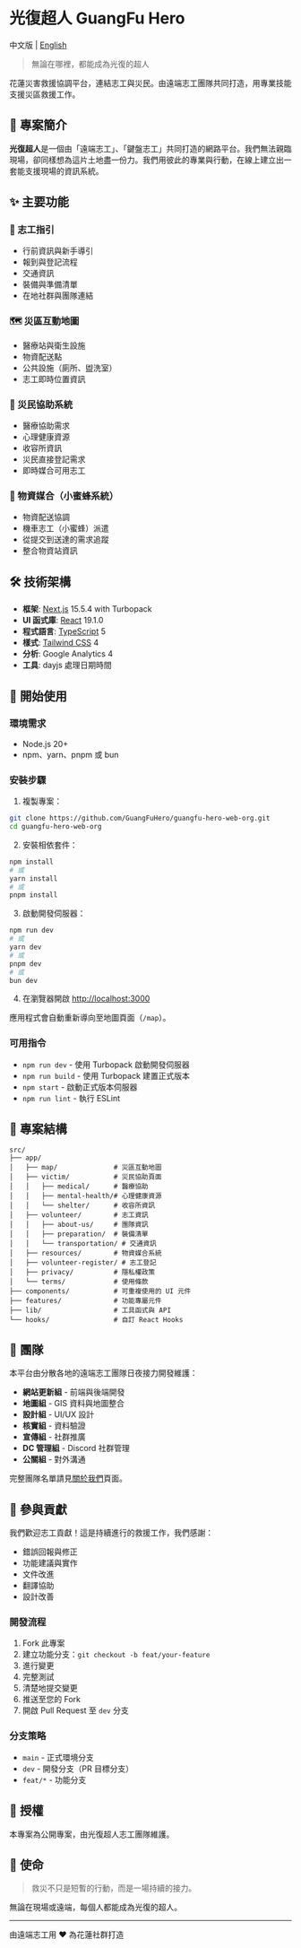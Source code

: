 # 光復超人 GuangFu Hero

中文版 | [English](./README.md)

> 無論在哪裡，都能成為光復的超人

花蓮災害救援協調平台，連結志工與災民。由遠端志工團隊共同打造，用專業技能支援災區救援工作。

## 🎯 專案簡介

**光復超人**是一個由「遠端志工」、「鍵盤志工」共同打造的網路平台。我們無法親臨現場，卻同樣想為這片土地盡一份力。我們用彼此的專業與行動，在線上建立出一套能支援現場的資訊系統。

## ✨ 主要功能

### 🧭 志工指引
- 行前資訊與新手導引
- 報到與登記流程
- 交通資訊
- 裝備與準備清單
- 在地社群與團隊連結

### 🗺️ 災區互動地圖
- 醫療站與衛生設施
- 物資配送點
- 公共設施（廁所、盥洗室）
- 志工即時位置資訊

### 💬 災民協助系統
- 醫療協助需求
- 心理健康資源
- 收容所資訊
- 災民直接登記需求
- 即時媒合可用志工

### 🐝 物資媒合（小蜜蜂系統）
- 物資配送協調
- 機車志工（小蜜蜂）派遣
- 從提交到送達的需求追蹤
- 整合物資站資訊

## 🛠️ 技術架構

- **框架**: [Next.js](https://nextjs.org) 15.5.4 with Turbopack
- **UI 函式庫**: [React](https://react.dev) 19.1.0
- **程式語言**: [TypeScript](https://www.typescriptlang.org) 5
- **樣式**: [Tailwind CSS](https://tailwindcss.com) 4
- **分析**: Google Analytics 4
- **工具**: dayjs 處理日期時間

## 🚀 開始使用

### 環境需求

- Node.js 20+
- npm、yarn、pnpm 或 bun

### 安裝步驟

1. 複製專案：
```bash
git clone https://github.com/GuangFuHero/guangfu-hero-web-org.git
cd guangfu-hero-web-org
```

2. 安裝相依套件：
```bash
npm install
# 或
yarn install
# 或
pnpm install
```

3. 啟動開發伺服器：
```bash
npm run dev
# 或
yarn dev
# 或
pnpm dev
# 或
bun dev
```

4. 在瀏覽器開啟 [http://localhost:3000](http://localhost:3000)

應用程式會自動重新導向至地圖頁面（`/map`）。

### 可用指令

- `npm run dev` - 使用 Turbopack 啟動開發伺服器
- `npm run build` - 使用 Turbopack 建置正式版本
- `npm start` - 啟動正式版本伺服器
- `npm run lint` - 執行 ESLint

## 📁 專案結構

```
src/
├── app/
│   ├── map/              # 災區互動地圖
│   ├── victim/           # 災民協助頁面
│   │   ├── medical/      # 醫療協助
│   │   ├── mental-health/# 心理健康資源
│   │   └── shelter/      # 收容所資訊
│   ├── volunteer/        # 志工資訊
│   │   ├── about-us/     # 團隊資訊
│   │   ├── preparation/  # 裝備清單
│   │   └── transportation/ # 交通資訊
│   ├── resources/        # 物資媒合系統
│   ├── volunteer-register/ # 志工登記
│   ├── privacy/          # 隱私權政策
│   └── terms/            # 使用條款
├── components/           # 可重複使用的 UI 元件
├── features/             # 功能專屬元件
├── lib/                  # 工具函式與 API
└── hooks/                # 自訂 React Hooks
```

## 👥 團隊

本平台由分散各地的遠端志工團隊日夜接力開發維護：

- **網站更新組** - 前端與後端開發
- **地圖組** - GIS 資料與地圖整合
- **設計組** - UI/UX 設計
- **核實組** - 資料驗證
- **宣傳組** - 社群推廣
- **DC 管理組** - Discord 社群管理
- **公關組** - 對外溝通

完整團隊名單請見[關於我們](/volunteer/about-us)頁面。

## 🤝 參與貢獻

我們歡迎志工貢獻！這是持續進行的救援工作，我們感謝：

- 錯誤回報與修正
- 功能建議與實作
- 文件改進
- 翻譯協助
- 設計改善

### 開發流程

1. Fork 此專案
2. 建立功能分支：`git checkout -b feat/your-feature`
3. 進行變更
4. 完整測試
5. 清楚地提交變更
6. 推送至您的 Fork
7. 開啟 Pull Request 至 `dev` 分支

### 分支策略

- `main` - 正式環境分支
- `dev` - 開發分支（PR 目標分支）
- `feat/*` - 功能分支

## 📜 授權

本專案為公開專案，由光復超人志工團隊維護。

## 💝 使命

> 救災不只是短暫的行動，而是一場持續的接力。

無論在現場或遠端，每個人都能成為光復的超人。

---

由遠端志工用 ❤️ 為花蓮社群打造
